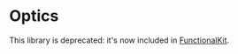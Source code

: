 # Optics

This library is deprecated: it's now included in [FunctionalKit](https://github.com/facile-it/FunctionalKit).
